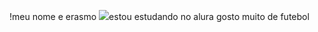 !meu nome e erasmo
![](https://cdn.pixabay.com/animation/2023/04/14/10/25/10-25-32-26_512.gif)estou estudando no alura
gosto muito de futebol
